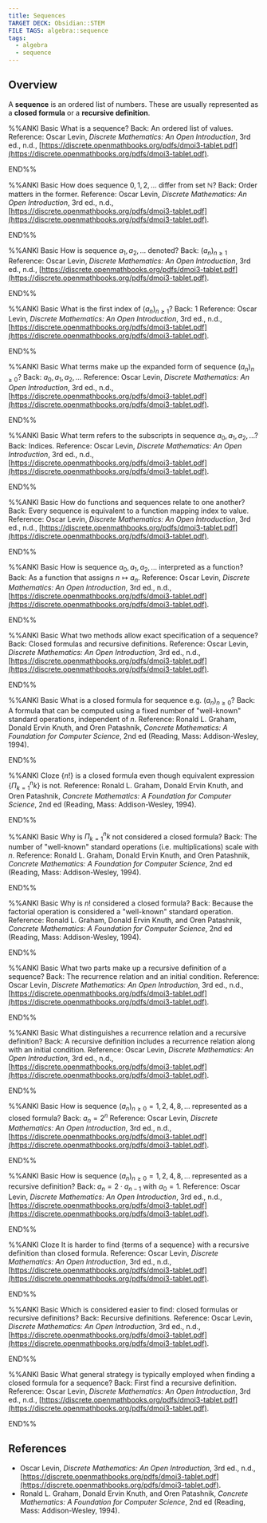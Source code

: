 ```yaml
---
title: Sequences
TARGET DECK: Obsidian::STEM
FILE TAGS: algebra::sequence
tags:
  - algebra
  - sequence
---
```


## Overview

A **sequence** is an ordered list of numbers. These are usually represented as a **closed formula** or a **recursive definition**.

%%ANKI
Basic
What is a sequence?
Back: An ordered list of values.
Reference: Oscar Levin, *Discrete Mathematics: An Open Introduction*, 3rd ed., n.d., [https://discrete.openmathbooks.org/pdfs/dmoi3-tablet.pdf](https://discrete.openmathbooks.org/pdfs/dmoi3-tablet.pdf).
<!--ID: 1709302343193-->
END%%

%%ANKI
Basic
How does sequence $0, 1, 2, \ldots$ differ from set $\mathbb{N}$?
Back: Order matters in the former.
Reference: Oscar Levin, *Discrete Mathematics: An Open Introduction*, 3rd ed., n.d., [https://discrete.openmathbooks.org/pdfs/dmoi3-tablet.pdf](https://discrete.openmathbooks.org/pdfs/dmoi3-tablet.pdf).
<!--ID: 1709302343198-->
END%%

%%ANKI
Basic
How is sequence $a_1, a_2, \ldots$ denoted?
Back: $(a_n)_{n \geq 1}$
Reference: Oscar Levin, *Discrete Mathematics: An Open Introduction*, 3rd ed., n.d., [https://discrete.openmathbooks.org/pdfs/dmoi3-tablet.pdf](https://discrete.openmathbooks.org/pdfs/dmoi3-tablet.pdf).
<!--ID: 1709302343201-->
END%%

%%ANKI
Basic
What is the first index of $(a_n)_{n \geq 1}$?
Back: $1$
Reference: Oscar Levin, *Discrete Mathematics: An Open Introduction*, 3rd ed., n.d., [https://discrete.openmathbooks.org/pdfs/dmoi3-tablet.pdf](https://discrete.openmathbooks.org/pdfs/dmoi3-tablet.pdf).
<!--ID: 1709302343204-->
END%%

%%ANKI
Basic
What terms make up the expanded form of sequence $(a_n)_{n \geq 0}$?
Back: $a_0, a_1, a_2, \ldots$
Reference: Oscar Levin, *Discrete Mathematics: An Open Introduction*, 3rd ed., n.d., [https://discrete.openmathbooks.org/pdfs/dmoi3-tablet.pdf](https://discrete.openmathbooks.org/pdfs/dmoi3-tablet.pdf).
<!--ID: 1709302343207-->
END%%

%%ANKI
Basic
What term refers to the subscripts in sequence $a_0, a_1, a_2, \ldots$?
Back: Indices.
Reference: Oscar Levin, *Discrete Mathematics: An Open Introduction*, 3rd ed., n.d., [https://discrete.openmathbooks.org/pdfs/dmoi3-tablet.pdf](https://discrete.openmathbooks.org/pdfs/dmoi3-tablet.pdf).
<!--ID: 1709302343211-->
END%%

%%ANKI
Basic
How do functions and sequences relate to one another?
Back: Every sequence is equivalent to a function mapping index to value.
Reference: Oscar Levin, *Discrete Mathematics: An Open Introduction*, 3rd ed., n.d., [https://discrete.openmathbooks.org/pdfs/dmoi3-tablet.pdf](https://discrete.openmathbooks.org/pdfs/dmoi3-tablet.pdf).
<!--ID: 1709302343214-->
END%%

%%ANKI
Basic
How is sequence $a_0, a_1, a_2, \ldots$ interpreted as a function?
Back: As a function that assigns $n \mapsto a_n$.
Reference: Oscar Levin, *Discrete Mathematics: An Open Introduction*, 3rd ed., n.d., [https://discrete.openmathbooks.org/pdfs/dmoi3-tablet.pdf](https://discrete.openmathbooks.org/pdfs/dmoi3-tablet.pdf).
<!--ID: 1709302343216-->
END%%

%%ANKI
Basic
What two methods allow exact specification of a sequence?
Back: Closed formulas and recursive definitions.
Reference: Oscar Levin, *Discrete Mathematics: An Open Introduction*, 3rd ed., n.d., [https://discrete.openmathbooks.org/pdfs/dmoi3-tablet.pdf](https://discrete.openmathbooks.org/pdfs/dmoi3-tablet.pdf).
<!--ID: 1709302343220-->
END%%

%%ANKI
Basic
What is a closed formula for sequence e.g. $(a_n)_{n \geq 0}$?
Back: A formula that can be computed using a fixed number of "well-known" standard operations, independent of $n$.
Reference: Ronald L. Graham, Donald Ervin Knuth, and Oren Patashnik, *Concrete Mathematics: A Foundation for Computer Science*, 2nd ed (Reading, Mass: Addison-Wesley, 1994).
<!--ID: 1709302343222-->
END%%

%%ANKI
Cloze
{$n!$} is a closed formula even though equivalent expression {$\Pi_{k=1}^n k$} is not.
Reference: Ronald L. Graham, Donald Ervin Knuth, and Oren Patashnik, *Concrete Mathematics: A Foundation for Computer Science*, 2nd ed (Reading, Mass: Addison-Wesley, 1994).
<!--ID: 1709302343225-->
END%%

%%ANKI
Basic
Why is $\Pi_{k=1}^n k$ not considered a closed formula?
Back: The number of "well-known" standard operations (i.e. multiplications) scale with $n$.
Reference: Ronald L. Graham, Donald Ervin Knuth, and Oren Patashnik, *Concrete Mathematics: A Foundation for Computer Science*, 2nd ed (Reading, Mass: Addison-Wesley, 1994).
<!--ID: 1709302343228-->
END%%

%%ANKI
Basic
Why is $n!$ considered a closed formula?
Back: Because the factorial operation is considered a "well-known" standard operation.
Reference: Ronald L. Graham, Donald Ervin Knuth, and Oren Patashnik, *Concrete Mathematics: A Foundation for Computer Science*, 2nd ed (Reading, Mass: Addison-Wesley, 1994).
<!--ID: 1709302343231-->
END%%

%%ANKI
Basic
What two parts make up a recursive definition of a sequence?
Back: The recurrence relation and an initial condition.
Reference: Oscar Levin, *Discrete Mathematics: An Open Introduction*, 3rd ed., n.d., [https://discrete.openmathbooks.org/pdfs/dmoi3-tablet.pdf](https://discrete.openmathbooks.org/pdfs/dmoi3-tablet.pdf).
<!--ID: 1709302343234-->
END%%

%%ANKI
Basic
What distinguishes a recurrence relation and a recursive definition?
Back: A recursive definition includes a recurrence relation along with an initial condition.
Reference: Oscar Levin, *Discrete Mathematics: An Open Introduction*, 3rd ed., n.d., [https://discrete.openmathbooks.org/pdfs/dmoi3-tablet.pdf](https://discrete.openmathbooks.org/pdfs/dmoi3-tablet.pdf).
<!--ID: 1709302343238-->
END%%

%%ANKI
Basic
How is sequence $(a_n)_{n \geq 0} = 1, 2, 4, 8, \ldots$ represented as a closed formula?
Back: $a_n = 2^n$
Reference: Oscar Levin, *Discrete Mathematics: An Open Introduction*, 3rd ed., n.d., [https://discrete.openmathbooks.org/pdfs/dmoi3-tablet.pdf](https://discrete.openmathbooks.org/pdfs/dmoi3-tablet.pdf).
<!--ID: 1709302343242-->
END%%

%%ANKI
Basic
How is sequence $(a_n)_{n \geq 0} = 1, 2, 4, 8, \ldots$ represented as a recursive definition?
Back: $a_n = 2 \cdot a_{n-1}$ with $a_0 = 1$.
Reference: Oscar Levin, *Discrete Mathematics: An Open Introduction*, 3rd ed., n.d., [https://discrete.openmathbooks.org/pdfs/dmoi3-tablet.pdf](https://discrete.openmathbooks.org/pdfs/dmoi3-tablet.pdf).
<!--ID: 1709302343245-->
END%%

%%ANKI
Cloze
It is harder to find {terms of a sequence} with a recursive definition than closed formula.
Reference: Oscar Levin, *Discrete Mathematics: An Open Introduction*, 3rd ed., n.d., [https://discrete.openmathbooks.org/pdfs/dmoi3-tablet.pdf](https://discrete.openmathbooks.org/pdfs/dmoi3-tablet.pdf).
<!--ID: 1709302343249-->
END%%

%%ANKI
Basic
Which is considered easier to find: closed formulas or recursive definitions?
Back: Recursive definitions.
Reference: Oscar Levin, *Discrete Mathematics: An Open Introduction*, 3rd ed., n.d., [https://discrete.openmathbooks.org/pdfs/dmoi3-tablet.pdf](https://discrete.openmathbooks.org/pdfs/dmoi3-tablet.pdf).
<!--ID: 1709302343252-->
END%%

%%ANKI
Basic
What general strategy is typically employed when finding a closed formula for a sequence?
Back: First find a recursive definition.
Reference: Oscar Levin, *Discrete Mathematics: An Open Introduction*, 3rd ed., n.d., [https://discrete.openmathbooks.org/pdfs/dmoi3-tablet.pdf](https://discrete.openmathbooks.org/pdfs/dmoi3-tablet.pdf).
<!--ID: 1709302343255-->
END%%

## References

* Oscar Levin, *Discrete Mathematics: An Open Introduction*, 3rd ed., n.d., [https://discrete.openmathbooks.org/pdfs/dmoi3-tablet.pdf](https://discrete.openmathbooks.org/pdfs/dmoi3-tablet.pdf).
* Ronald L. Graham, Donald Ervin Knuth, and Oren Patashnik, *Concrete Mathematics: A Foundation for Computer Science*, 2nd ed (Reading, Mass: Addison-Wesley, 1994).
